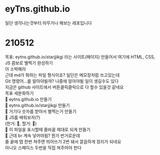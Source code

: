 # eyTns.github.io
일단 생각나는것부터 아무거나 해보는 레포입니다  



# 210512
목표: eytns.github.io/starjjikgi 라는 사이트(페이지) 만들어서 여기에 HTML, CSS, JS 콤보로 별찍기 완성하기  
아 소박해라  
근데 md가 뭐하는 파일 형식이죠? 일단은 메모장처럼 쓰고있는데  
Git 명령어...를 알아야될까? 나중에 알아야될 일이 생길수도 있다  
지금은 github 사이트에서 버튼클릭클릭으로 다 할수 있을것 같네요  
목표 세분화하기  
🌟 eytns.github.io 만들기  
🎯 eytns.github.io/starjjikgi 만들기  
🎯 거기다 숫자를 받아서 별찍는거 만들기  
🎯 JS를 배워보자(?)  
(한거: 🌟, 할거: 🎯)  
🌟 이 파일을 표시할때 줄바꿈 제대로 되게 만들기  
🌟 근데 br 계속 넣어야됨? 뭔가 번거로운데  
줄 끝에 탭 한번 쳐주면 띄어쓰기 2번 돼서 깔끔하게 정리가 되네요  
아니오 스페이스 두번을 직접 쳐주어야 한다  


  


